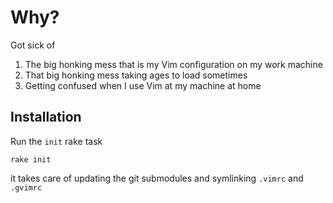 # Why?

Got sick of

1. The big honking mess that is my Vim configuration on my work machine
2. That big honking mess taking ages to load sometimes
3. Getting confused when I use Vim at my machine at home

## Installation

Run the `init` rake task

    rake init

it takes care of updating the git submodules and symlinking `.vimrc` and `.gvimrc`
